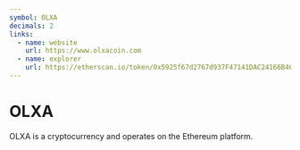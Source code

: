 ```yaml
---
symbol: OLXA
decimals: 2
links:
  - name: website
    url: https://www.olxacoin.com
  - name: explorer
    url: https://etherscan.io/token/0x5925f67d2767d937F47141DAC24166B469558222
---
```


# OLXA

OLXA is a cryptocurrency and operates on the Ethereum platform.
